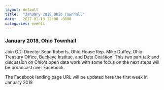 ```yaml
---
layout: default
title:  "January 2018 Ohio Townhall"
date:   2017-01-10 12:00 -0800
categories: events
---
```

<h3> January 2018, Ohio Townhall</h3>
Join ODI Director Sean Roberts, Ohio House Rep. Mike Duffey, Ohio Treasury Office, Buckeye Institue, and Data Coalition.
This two part talk and discussion on Ohio's open data work with some focus on the next steps will be broadcast over Facebook.

The Facebook landing page URL will be updated here the first week in January 2018
